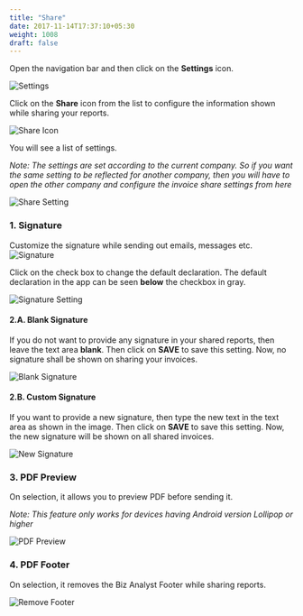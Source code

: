 ```yaml
---
title: "Share"
date: 2017-11-14T17:37:10+05:30
weight: 1008
draft: false
---
```


Open the navigation bar and then click on the **Settings** icon.

![Settings](../../../images/android/settings_icon.png "Settings")

Click on the **Share** icon from the list to configure the information shown while sharing your reports.

![Share Icon](../../../images/android/share_icon.png "Share Icon")

You will see a list of settings.

*Note: The settings are set according to the current company. So if you want the same setting to be reflected for another company, then you will have to open the other company and configure the invoice share settings from here*

![Share Setting](../../../images/android/share_setting.png "Share Setting")

### 1. Signature

Customize the signature while sending out emails, messages etc.
![Signature](../../../images/android/signature_setting.png "Signature")

Click on the check box to change the default declaration. The default declaration in the app can be seen **below** the checkbox in gray.

![Signature Setting](../../../images/android/default_signature_select.png "Signature Setting")

#### 2.A. Blank Signature

If you do not want to provide any signature in your shared reports, then leave the text area **blank**. Then click on **SAVE** to save this setting. Now, no signature shall be shown on sharing your invoices.

![Blank Signature](../../../images/android/blank_signature_select.png "Blank Signature")

#### 2.B. Custom Signature

If you want to provide a new signature, then type the new text in the text area as shown in the image. Then click on **SAVE** to save this setting. Now, the new signature will be shown on all shared invoices.

![New Signature](../../../images/android/new_signature_select.png "New Signature")

### 3. PDF Preview

On selection, it allows you to preview PDF before sending it.

*Note: This feature only works for devices having Android version Lollipop or higher*

![PDF Preview](../../../images/android/pdf_preview_setting.png "PDF Preview")

### 4. PDF Footer

On selection, it removes the Biz Analyst Footer while sharing reports.

![Remove Footer](../../../images/android/footer_setting.png "Remove Footer")
